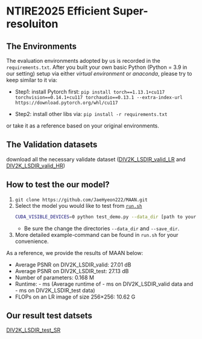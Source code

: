 # NTIRE2025 Efficient Super-resoluiton

## The Environments

The evaluation environments adopted by us is recorded in the `requirements.txt`. After you built your own basic Python (Python = 3.9 in our setting) setup via either *virtual environment* or *anaconda*, please try to keep similar to it via:

- Step1: install Pytorch first:
`pip install torch==1.13.1+cu117 torchvision==0.14.1+cu117 torchaudio==0.13.1 --extra-index-url https://download.pytorch.org/whl/cu117`

- Step2: install other libs via:
```pip install -r requirements.txt```

or take it as a reference based on your original environments.

## The Validation datasets
download all the necessary validate dataset ([DIV2K_LSDIR_valid_LR](https://drive.google.com/file/d/1YUDrjUSMhhdx1s-O0I1qPa_HjW-S34Yj/view?usp=sharing) and [DIV2K_LSDIR_valid_HR](https://drive.google.com/file/d/1z1UtfewPatuPVTeAAzeTjhEGk4dg2i8v/view?usp=sharing))

## How to test the our model?

1. `git clone https://github.com/JaeHyeon222/MAAN.git`
2. Select the model you would like to test from [`run.sh`](./run.sh)
    ```bash
    CUDA_VISIBLE_DEVICES=0 python test_demo.py --data_dir [path to your data dir] --save_dir [path to your save dir] --model_id 29
    ```
    - Be sure the change the directories `--data_dir` and `--save_dir`.
3. More detailed example-command can be found in `run.sh` for your convenience.

As a reference, we provide the results of MAAN below:
- Average PSNR on DIV2K_LSDIR_valid: 27.01 dB
- Average PSNR on DIV2K_LSDIR_test: 27.13 dB
- Number of parameters: 0.168 M
- Runtime: - ms (Average runtime of - ms on DIV2K_LSDIR_valid data and - ms on DIV2K_LSDIR_test data)
- FLOPs on an LR image of size 256×256: 10.62 G

## Our result test datsets
[DIV2K_LSDIR_test_SR](https://drive.google.com/file/d/1FmggUV1-kepcvv5SDcb1cKOJa2hU3NPu/view?usp=drive_link)
